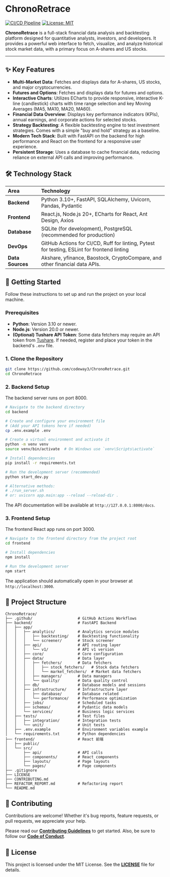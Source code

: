 # ChronoRetrace

[![CI/CD Pipeline](https://github.com/codeway3/ChronoRetrace/actions/workflows/ci.yml/badge.svg)](https://github.com/codeway3/ChronoRetrace/actions/workflows/ci.yml)
[![License: MIT](https://img.shields.io/badge/License-MIT-yellow.svg)](https://opensource.org/licenses/MIT)

**ChronoRetrace** is a full-stack financial data analysis and backtesting platform designed for quantitative analysts, investors, and developers. It provides a powerful web interface to fetch, visualize, and analyze historical stock market data, with a primary focus on A-shares and US stocks.


---

## ✨ Key Features

-   **Multi-Market Data**: Fetches and displays data for A-shares, US stocks, and major cryptocurrencies.
-   **Futures and Options**: Fetches and displays data for futures and options.
-   **Interactive Charts**: Utilizes ECharts to provide responsive, interactive K-line (candlestick) charts with time range selection and key Moving Averages (MA5, MA10, MA20, MA60).
-   **Financial Data Overview**: Displays key performance indicators (KPIs), annual earnings, and corporate actions for selected stocks.
-   **Strategy Backtesting**: A flexible backtesting engine to test investment strategies. Comes with a simple "buy and hold" strategy as a baseline.
-   **Modern Tech Stack**: Built with FastAPI on the backend for high performance and React on the frontend for a responsive user experience.
-   **Persistent Storage**: Uses a database to cache financial data, reducing reliance on external API calls and improving performance.

## 🛠️ Technology Stack

| Area      | Technology                                                                                             |
| :-------- | :----------------------------------------------------------------------------------------------------- |
| **Backend** | Python 3.10+, FastAPI, SQLAlchemy, Uvicorn, Pandas, Pydantic                                           |
| **Frontend**| React.js, Node.js 20+, ECharts for React, Ant Design, Axios                                            |
| **Database**| SQLite (for development), PostgreSQL (recommended for production)                                      |
| **DevOps**  | GitHub Actions for CI/CD, Ruff for linting, Pytest for testing, ESLint for frontend linting             |
| **Data Sources** | Akshare, yfinance, Baostock, CryptoCompare, and other financial data APIs.                                      |


## 🚀 Getting Started

Follow these instructions to set up and run the project on your local machine.

### Prerequisites

-   **Python**: Version 3.10 or newer.
-   **Node.js**: Version 20.0 or newer.
-   **(Optional) Tushare API Token**: Some data fetchers may require an API token from [Tushare](https://tushare.pro/). If needed, register and place your token in the backend's `.env` file.

### 1. Clone the Repository

```bash
git clone https://github.com/codeway3/ChronoRetrace.git
cd ChronoRetrace
```

### 2. Backend Setup

The backend server runs on port 8000.

```bash
# Navigate to the backend directory
cd backend

# Create and configure your environment file
# (Add your API tokens here if needed)
cp .env.example .env

# Create a virtual environment and activate it
python -m venv venv
source venv/bin/activate  # On Windows use `venv\Scripts\activate`

# Install dependencies
pip install -r requirements.txt

# Run the development server (recommended)
python start_dev.py

# Alternative methods:
# ./run_server.sh
# or: uvicorn app.main:app --reload --reload-dir .
```
The API documentation will be available at `http://127.0.0.1:8000/docs`.

### 3. Frontend Setup

The frontend React app runs on port 3000.

```bash
# Navigate to the frontend directory from the project root
cd frontend

# Install dependencies
npm install

# Run the development server
npm start
```
The application should automatically open in your browser at `http://localhost:3000`.

## 📂 Project Structure

```
ChronoRetrace/
├── .github/                    # GitHub Actions Workflows
├── backend/                    # FastAPI Backend
│   ├── app/
│   │   ├── analytics/          # Analytics service modules
│   │   │   ├── backtesting/    # Backtesting functionality
│   │   │   └── screener/       # Stock screener
│   │   ├── api/                # API routing layer
│   │   │   └── v1/             # API v1 version
│   │   ├── core/               # Core configuration
│   │   ├── data/               # Data layer
│   │   │   ├── fetchers/       # Data fetchers
│   │   │   │   ├── stock_fetchers/   # Stock data fetchers
│   │   │   │   └── market_fetchers/  # Market data fetchers
│   │   │   ├── managers/       # Data managers
│   │   │   └── quality/        # Data quality control
│   │   ├── db/                 # Database models and sessions
│   │   ├── infrastructure/     # Infrastructure layer
│   │   │   ├── database/       # Database related
│   │   │   └── performance/    # Performance optimization
│   │   ├── jobs/               # Scheduled tasks
│   │   ├── schemas/            # Pydantic data models
│   │   └── services/           # Business logic services
│   ├── tests/                  # Test files
│   │   ├── integration/        # Integration tests
│   │   └── unit/               # Unit tests
│   ├── .env.example            # Environment variables example
│   └── requirements.txt        # Python dependencies
├── frontend/                   # React 前端
│   ├── public/
│   └── src/
│       ├── api/                # API calls
│       ├── components/         # React components
│       ├── layouts/            # Page layouts
│       └── pages/              # Page components
├── .gitignore
├── LICENSE
├── CONTRIBUTING.md
├── REFACTOR_REPORT.md          # Refactoring report
└── README.md
```

## 🤝 Contributing

Contributions are welcome! Whether it's bug reports, feature requests, or pull requests, we appreciate your help.

Please read our [**Contributing Guidelines**](CONTRIBUTING.md) to get started. Also, be sure to follow our [**Code of Conduct**](CODE_OF_CONDUCT.md).

## 📄 License

This project is licensed under the MIT License. See the [**LICENSE**](LICENSE) file for details.
